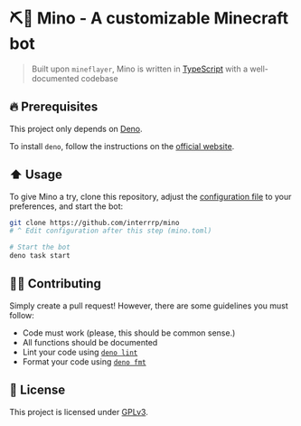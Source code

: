 # ⛏️🤖 Mino - A customizable Minecraft bot

> Built upon `mineflayer`, Mino is written in [TypeScript](https://www.typescriptlang.org/) with a
> well-documented codebase

## 🔥 Prerequisites

This project only depends on [Deno](https://deno.land).

To install `deno`, follow the instructions on the
[official website](https://deno.land/#installation).

## ⬆️ Usage

To give Mino a try, clone this repository, adjust the [configuration file](mino.config.json) to your
preferences, and start the bot:

```sh
git clone https://github.com/interrrp/mino
# ^ Edit configuration after this step (mino.toml)

# Start the bot
deno task start
```

## 🧑‍💻 Contributing

Simply create a pull request! However, there are some guidelines you must follow:

- Code must work (please, this should be common sense.)
- All functions should be documented
- Lint your code using [`deno lint`](https://deno.land/manual/tools/linter)
- Format your code using [`deno fmt`](https://deno.land/manual/tools/formatter)

## 🔑 License

This project is licensed under [GPLv3](https://www.gnu.org/licenses/gpl-3.0.en.html).
